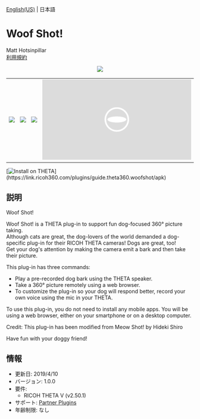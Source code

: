 [English(US)](README.md) | 日本語

# Woof Shot!

Matt Hotsinpillar  
[利用規約](http://www.apache.org/licenses/LICENSE-2.0)

<div align="center"><img src="./1.png"><table><tr><td><img src="./2.png"></td><td><img src="./3.png"></td><td><img src="./4.png"></td><td><img src="./5.png"></td></tr></table></div>

[![Install on THETA](https://assets.ricoh360.com/image/upload/v1/front/theta/install-button.svg?)](https://link.ricoh360.com/plugins/guide.theta360.woofshot/apk)

## 説明

<div id="plugin-description">

Woof Shot!  
  
Woof Shot! is a THETA plug-in to support fun dog-focused 360° picture taking.  
Although cats are great, the dog-lovers of the world demanded a dog-specific plug-in for their RICOH THETA cameras! Dogs are great, too!  
Get your dog's attention by making the camera emit a bark and then take their picture.  
  
This plug-in has three commands:  
* Play a pre-recorded dog bark using the THETA speaker.
* Take a 360° picture remotely using a web browser.
* To customize the plug-in so your dog will respond better, record your own voice using the mic in your THETA.
  
To use this plug-in, you do not need to install any mobile apps. You will be using a web browser, either on your smartphone or on a desktop computer.  
  
Credit: This plug-in has been modified from Meow Shot! by Hideki Shiro  
  
Have fun with your doggy friend!  

</div>

## 情報

- 更新日: 2019/4/10
- バージョン: 1.0.0
- 要件:
  - RICOH THETA V (v2.50.1)
- サポート: [Partner Plugins](https://theta360.guide/)
- 年齢制限: なし
